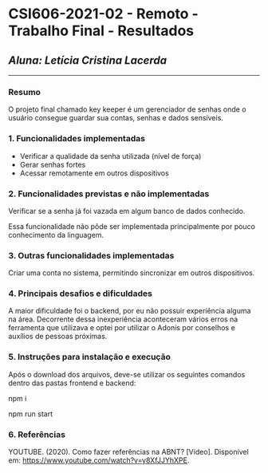 # **CSI606-2021-02 - Remoto - Trabalho Final - Resultados**

## *Aluna: Letícia Cristina Lacerda*

--------------

<!-- Este documento tem como objetivo apresentar o projeto desenvolvido, considerando o que foi definido na proposta e o produto final. -->

### Resumo

O projeto final chamado key keeper é um gerenciador de senhas onde o usuário consegue guardar sua contas, senhas e dados sensíveis.

### 1. Funcionalidades implementadas
- Verificar a qualidade da senha utilizada (nível de força) 
- Gerar senhas fortes
- Acessar remotamente em outros dispositivos
  
### 2. Funcionalidades previstas e não implementadas
Verificar se a senha já foi vazada em algum banco de dados conhecido.

Essa funcionalidade não pôde ser implementada principalmente por pouco conhecimento da linguagem.

### 3. Outras funcionalidades implementadas
Criar uma conta no sistema, permitindo sincronizar em outros dispositivos.

### 4. Principais desafios e dificuldades
A maior dificuldade foi o backend, por eu não possuir experiência alguma na área.
Decorrente dessa inexperiência aconteceram vários erros na ferramenta que utilizava e optei por utilizar o Adonis por conselhos e auxílios de pessoas próximas.

### 5. Instruções para instalação e execução
Após o download dos arquivos, deve-se utilizar os seguintes comandos dentro das pastas frontend e backend:

npm i

npm run start

### 6. Referências
YOUTUBE. (2020). Como fazer referências na ABNT? [Vídeo]. Disponível em: https://www.youtube.com/watch?v=y8XfJJYhXPE.

